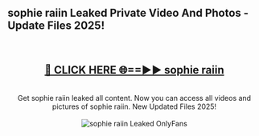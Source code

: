 <h2>sophie raiin Leaked Private Video And Photos - Update Files 2025!</h2>
<br>
<div align="center">
<h2><a href="https://linkcuts.com/hfmhzwbr" rel="nofollow">🔴 CLICK HERE 🌐==►► sophie raiin</a></h2>
<br>
Get sophie raiin leaked all content. Now you can access all videos and pictures of sophie raiin. New Updated Files 2025!
<br>
<br>
<a href="https://linkcuts.com/hfmhzwbr" rel="nofollow" data-target="animated-image.originalLink"><img src="https://i.ibb.co.com/WyWwxjT/player-gif2.gif" alt="sophie raiin Leaked OnlyFans" style="max-width: 100%; display: inline-block;" data-target="animated-image.originalImage"></a>
</div>
<br>